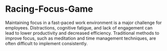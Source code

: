 # Racing-Focus-Game
Maintaining focus in a fast-paced work environment is a major challenge for employees. Distractions, cognitive fatigue, and lack of engagement can lead to lower productivity and decreased efficiency. Traditional methods to improve focus, such as meditation and time management techniques, are often difficult to implement consistently.

